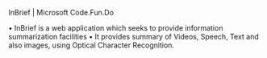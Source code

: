 InBrief | Microsoft Code.Fun.Do

• InBrief is a web application which seeks to provide information summarization facilities
• It provides summary of Videos, Speech, Text and also images, using Optical Character Recognition.

